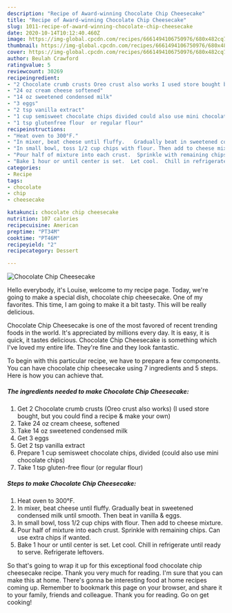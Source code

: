 ```yaml
---
description: "Recipe of Award-winning Chocolate Chip Cheesecake"
title: "Recipe of Award-winning Chocolate Chip Cheesecake"
slug: 1011-recipe-of-award-winning-chocolate-chip-cheesecake
date: 2020-10-14T10:12:40.460Z
image: https://img-global.cpcdn.com/recipes/6661494106750976/680x482cq70/chocolate-chip-cheesecake-recipe-main-photo.jpg
thumbnail: https://img-global.cpcdn.com/recipes/6661494106750976/680x482cq70/chocolate-chip-cheesecake-recipe-main-photo.jpg
cover: https://img-global.cpcdn.com/recipes/6661494106750976/680x482cq70/chocolate-chip-cheesecake-recipe-main-photo.jpg
author: Beulah Crawford
ratingvalue: 5
reviewcount: 30269
recipeingredient:
- "2 Chocolate crumb crusts Oreo crust also works I used store bought but you could find a recipe  make your own"
- "24 oz cream cheese softened"
- "14 oz sweetened condensed milk"
- "3 eggs"
- "2 tsp vanilla extract"
- "1 cup semisweet chocolate chips divided could also use mini chocolate chips"
- "1 tsp glutenfree flour  or regular flour"
recipeinstructions:
- "Heat oven to 300°F."
- "In mixer, beat cheese until fluffy.   Gradually beat in sweetened condensed milk until smooth. Then beat in vanilla &amp; eggs."
- "In small bowl, toss 1/2 cup chips with flour. Then add to cheese mixture."
- "Pour half of mixture into each crust.  Sprinkle with remaining chips.  Can use extra chips if wanted."
- "Bake 1 hour or until center is set.  Let cool.  Chill in refrigerate until ready to serve.  Refrigerate leftovers."
categories:
- Recipe
tags:
- chocolate
- chip
- cheesecake

katakunci: chocolate chip cheesecake 
nutrition: 107 calories
recipecuisine: American
preptime: "PT34M"
cooktime: "PT46M"
recipeyield: "2"
recipecategory: Dessert

---
```



![Chocolate Chip Cheesecake](https://img-global.cpcdn.com/recipes/6661494106750976/680x482cq70/chocolate-chip-cheesecake-recipe-main-photo.jpg)

Hello everybody, it's Louise, welcome to my recipe page. Today, we're going to make a special dish, chocolate chip cheesecake. One of my favorites. This time, I am going to make it a bit tasty. This will be really delicious.

Chocolate Chip Cheesecake is one of the most favored of recent trending foods in the world. It's appreciated by millions every day. It is easy, it is quick, it tastes delicious. Chocolate Chip Cheesecake is something which I've loved my entire life. They're fine and they look fantastic.




To begin with this particular recipe, we have to prepare a few components. You can have chocolate chip cheesecake using 7 ingredients and 5 steps. Here is how you can achieve that.

<!--inarticleads1-->

##### The ingredients needed to make Chocolate Chip Cheesecake:

1. Get 2 Chocolate crumb crusts (Oreo crust also works) (I used store bought, but you could find a recipe &amp; make your own)
1. Take 24 oz cream cheese, softened
1. Take 14 oz sweetened condensed milk
1. Get 3 eggs
1. Get 2 tsp vanilla extract
1. Prepare 1 cup semisweet chocolate chips, divided (could also use mini chocolate chips)
1. Take 1 tsp gluten-free flour  (or regular flour)




<!--inarticleads2-->

##### Steps to make Chocolate Chip Cheesecake:

1. Heat oven to 300°F.
1. In mixer, beat cheese until fluffy.   Gradually beat in sweetened condensed milk until smooth. Then beat in vanilla &amp; eggs.
1. In small bowl, toss 1/2 cup chips with flour. Then add to cheese mixture.
1. Pour half of mixture into each crust.  Sprinkle with remaining chips.  Can use extra chips if wanted.
1. Bake 1 hour or until center is set.  Let cool.  Chill in refrigerate until ready to serve.  Refrigerate leftovers.




So that's going to wrap it up for this exceptional food chocolate chip cheesecake recipe. Thank you very much for reading. I'm sure that you can make this at home. There's gonna be interesting food at home recipes coming up. Remember to bookmark this page on your browser, and share it to your family, friends and colleague. Thank you for reading. Go on get cooking!
